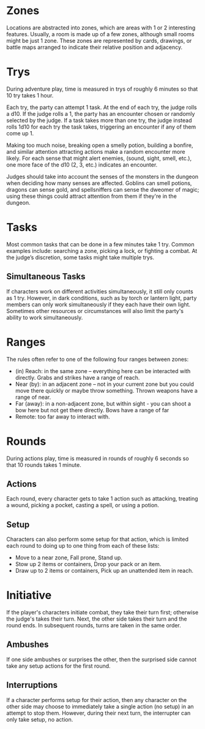 # Zones
Locations are abstracted into zones, which are areas with 1 or 2 interesting features. Usually, a room is made up of a few zones, although small rooms might be just 1 zone. These zones are represented by cards, drawings, or battle maps arranged to indicate their relative position and adjacency.

# Trys
During adventure play, time is measured in trys of roughly 6 minutes so that 10 try takes 1 hour. 

Each try, the party can attempt 1 task.  At the end of each try, the judge rolls a d10. If the judge rolls a 1, the party has an encounter chosen or randomly selected by the judge. If a task takes more than one try, the judge instead rolls 1d10 for each try the task takes, triggering an encounter if any of them come up 1.

Making too much noise, breaking open a smelly potion, building a bonfire, and similar attention attracting actions make a random encounter more likely. For each sense that might alert enemies, (sound, sight, smell, etc.), one more face of the d10 (2, 3, etc.) indicates an encounter. 

Judges should take into account the senses of the monsters in the dungeon when deciding how many senses are affected. Goblins can smell potions, dragons can sense gold, and spellsniffers can sense the dweomer of magic; using these things could attract attention from them if they're in the dungeon.

# Tasks
Most common tasks that can be done in a few minutes take 1 try. Common examples include: searching a zone, picking a lock, or fighting a combat. At the judge’s discretion, some tasks might take multiple trys.

## Simultaneous Tasks
If characters work on different activities simultaneously, it still only counts as 1 try. However, in dark conditions, such as by torch or lantern light, party members can only work simultaneously if they each have their own light. Sometimes other resources or circumstances will also limit the party's ability to work simultaneously.

# Ranges
The rules often refer to one of the following four ranges between zones:
* (in) Reach: in the same zone – everything here can be interacted with directly. Grabs and strikes have a range of reach.
* Near (by): in an adjacent zone – not in your current zone but you could move there quickly or maybe throw something. Thrown weapons have a range of near.
* Far (away): in a non-adjacent zone, but within sight - you can shoot a bow here but not get there directly. Bows have a range of far
* Remote: too far away to interact with.

# Rounds
During actions play, time is measured in rounds of roughly 6 seconds so that 10 rounds takes 1 minute.

## Actions
Each round, every character gets to take 1 action such as attacking, treating a wound, picking a pocket, casting a spell, or using a potion.

## Setup
Characters can also perform some setup for that action, which is limited each round to doing up to one thing from each of these lists:
* Move to a near zone, Fall prone, Stand up.
* Stow up 2 items or containers, Drop your pack or an item.
* Draw up to 2 items or containers, Pick up an unattended item in reach.

# Initiative
If the player's characters initiate combat, they take their turn first; otherwise the judge's takes their turn. Next, the other side takes their turn and the round ends. In subsequent rounds, turns are taken in the same order.

## Ambushes
If one side ambushes or surprises the other, then the surprised side cannot take any setup actions for the first round.

## Interruptions
If a character performs setup for their action, then any character on the other side may choose to immediately take a single action (no setup) in an attempt to stop them. However, during their next turn, the interrupter can only take setup, no action. 
